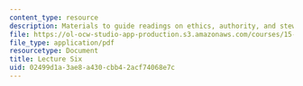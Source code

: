 ```yaml
---
content_type: resource
description: Materials to guide readings on ethics, authority, and stewardship.
file: https://ol-ocw-studio-app-production.s3.amazonaws.com/courses/15-269b-literature-ethics-and-authority-fall-2002/02499d1a3ae8a430cbb42acf74068e7c_lecture6.pdf
file_type: application/pdf
resourcetype: Document
title: Lecture Six
uid: 02499d1a-3ae8-a430-cbb4-2acf74068e7c
---
```

